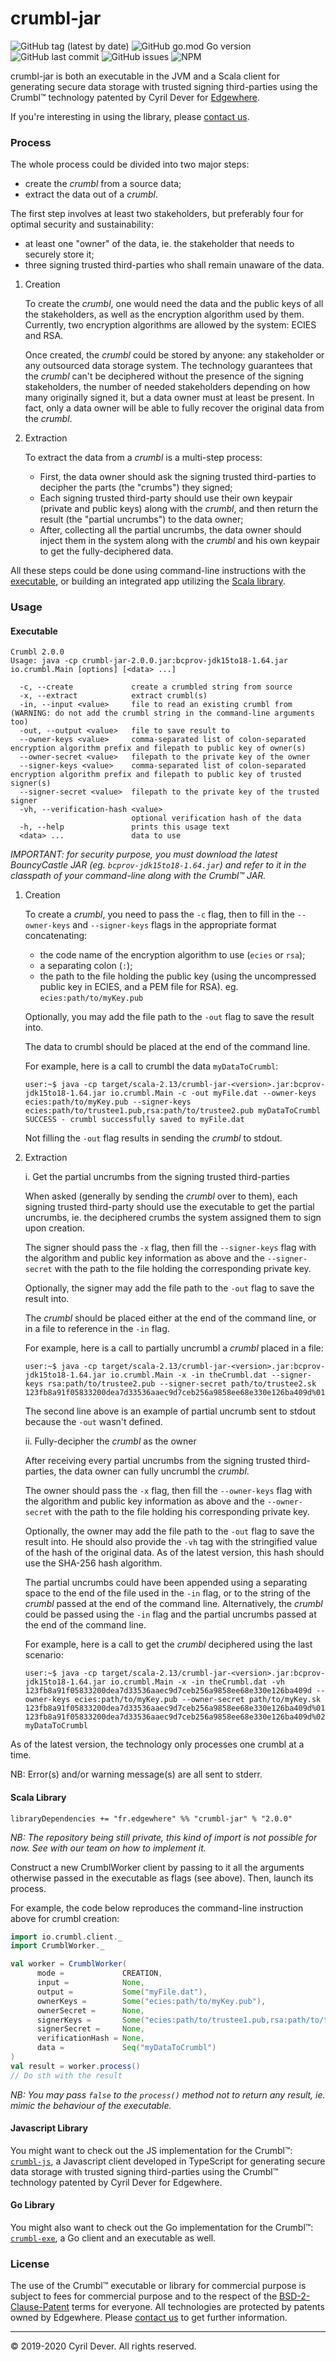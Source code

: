 # crumbl-jar #

![GitHub tag (latest by date)](https://img.shields.io/github/v/tag/cyrildever/crumbl-jar)
![GitHub go.mod Go version](https://img.shields.io/github/go-mod/go-version/cyrildever/crumbl-jar)
![GitHub last commit](https://img.shields.io/github/last-commit/cyrildever/crumbl-jar)
![GitHub issues](https://img.shields.io/github/issues/cyrildever/crumbl-jar)
![NPM](https://img.shields.io/npm/l/crumbl-js)

crumbl-jar is both an executable in the JVM and a Scala client for generating secure data storage with trusted signing third-parties using the Crumbl&trade; technology patented by Cyril Dever for [Edgewhere](https://www.edgewhere.fr).

If you're interesting in using the library, please [contact us](mailto:contact@edgewhere.fr).

### Process ###

The whole process could be divided into two major steps:
* create the _crumbl_ from a source data;
* extract the data out of a _crumbl_.

The first step involves at least two stakeholders, but preferably four for optimal security and sustainability:
* at least one "owner" of the data, ie. the stakeholder that needs to securely store it;
* three signing trusted third-parties who shall remain unaware of the data.

1. Creation

    To create the _crumbl_, one would need the data and the public keys of all the stakeholders, as well as the encryption algorithm used by them.
    Currently, two encryption algorithms are allowed by the system: ECIES and RSA.

    Once created, the _crumbl_ could be stored by anyone: any stakeholder or any outsourced data storage system. 
    The technology guarantees that the _crumbl_ can't be deciphered without the presence of the signing stakeholders, the number of needed stakeholders depending on how many originally signed it, but a data owner must at least be present. In fact, only a data owner will be able to fully recover the original data from the _crumbl_.

2. Extraction

    To extract the data from a _crumbl_ is a multi-step process:
    * First, the data owner should ask the signing trusted third-parties to decipher the parts (the "crumbs") they signed;
    * Each signing trusted third-party should use their own keypair (private and public keys) along with the _crumbl_, and then return the result (the "partial uncrumbs") to the data owner;
    * After, collecting all the partial uncrumbs, the data owner should inject them in the system along with the _crumbl_ and his own keypair to get the fully-deciphered data.


All these steps could be done using command-line instructions with the [executable](#executable), or building an integrated app utilizing the [Scala library](#scala-library).


### Usage ###

#### Executable ####

```console
Crumbl 2.0.0
Usage: java -cp crumbl-jar-2.0.0.jar:bcprov-jdk15to18-1.64.jar io.crumbl.Main [options] [<data> ...]

  -c, --create             create a crumbled string from source
  -x, --extract            extract crumbl(s)
  -in, --input <value>     file to read an existing crumbl from (WARNING: do not add the crumbl string in the command-line arguments too)
  -out, --output <value>   file to save result to
  --owner-keys <value>     comma-separated list of colon-separated encryption algorithm prefix and filepath to public key of owner(s)
  --owner-secret <value>   filepath to the private key of the owner
  --signer-keys <value>    comma-separated list of colon-separated encryption algorithm prefix and filepath to public key of trusted signer(s)
  --signer-secret <value>  filepath to the private key of the trusted signer
  -vh, --verification-hash <value>
                           optional verification hash of the data
  -h, --help               prints this usage text
  <data> ...               data to use
```

_IMPORTANT: for security purpose, you must download the latest BouncyCastle JAR (eg. `bcprov-jdk15to18-1.64.jar`) and refer to it in the classpath of your command-line along with the Crumbl&trade; JAR._

1. Creation

    To create a _crumbl_, you need to pass the `-c` flag, then to fill in the `--owner-keys` and `--signer-keys` flags in the appropriate format concatenating:
    * the code name of the encryption algorithm to use (`ecies` or `rsa`);
    * a separating colon (`:`);
    * the path to the file holding the public key (using the uncompressed public key in ECIES, and a PEM file for RSA).
    eg. `ecies:path/to/myKey.pub`

    Optionally, you may add the file path to the `-out` flag to save the result into.

    The data to crumbl should be placed at the end of the command line.

    For example, here is a call to crumbl the data `myDataToCrumbl`:
    ```console
    user:~$ java -cp target/scala-2.13/crumbl-jar-<version>.jar:bcprov-jdk15to18-1.64.jar io.crumbl.Main -c -out myFile.dat --owner-keys ecies:path/to/myKey.pub --signer-keys ecies:path/to/trustee1.pub,rsa:path/to/trustee2.pub myDataToCrumbl
    SUCCESS - crumbl successfully saved to myFile.dat
    ```

    Not filling the `-out` flag results in sending the _crumbl_ to stdout.

2. Extraction

    i. Get the partial uncrumbs from the signing trusted third-parties

    When asked (generally by sending the _crumbl_ over to them), each signing trusted third-party should use the executable to get the partial uncrumbs, ie. the deciphered crumbs the system assigned them to sign upon creation.

    The signer should pass the `-x` flag, then fill the `--signer-keys` flag with the algorithm and public key information as above and the `--signer-secret` with the path to the file holding the corresponding private key.

    Optionally, the signer may add the file path to the `-out` flag to save the result into.

    The _crumbl_ should be placed either at the end of the command line, or in a file to reference in the `-in` flag.

    For example, here is a call to partially uncrumbl a _crumbl_ placed in a file:
    ```console
    user:~$ java -cp target/scala-2.13/crumbl-jar-<version>.jar:bcprov-jdk15to18-1.64.jar io.crumbl.Main -x -in theCrumbl.dat --signer-keys rsa:path/to/trustee2.pub --signer-secret path/to/trustee2.sk
    123fb8a91f05833200dea7d33536aaec9d7ceb256a9858ee68e330e126ba409d%01AgICAgKWqJ/v0/4=.1
    ```
    The second line above is an example of partial uncrumb sent to stdout because the `-out` wasn't defined.

    ii. Fully-decipher the _crumbl_ as the owner

    After receiving every partial uncrumbs from the signing trusted third-parties, the data owner can fully uncrumbl the _crumbl_.

    The owner should pass the `-x` flag, then fill the `--owner-keys` flag with the algorithm and public key information as above and the `--owner-secret` with the path to the file holding his corresponding private key.

    Optionally, the owner may add the file path to the `-out` flag to save the result into.
    He should also provide the `-vh` tag with the stringified value of the hash of the original data. As of the latest version, this hash should use the SHA-256 hash algorithm.

    The partial uncrumbs could have been appended using a separating space to the end of the file used in the `-in` flag, or to the string of the _crumbl_ passed at the end of the command line. Alternatively, the _crumbl_ could be passed using the `-in` flag and the partial uncrumbs passed at the end of the command line.

    For example, here is a call to get the _crumbl_ deciphered using the last scenario:
    ```console
    user:~$ java -cp target/scala-2.13/crumbl-jar-<version>.jar:bcprov-jdk15to18-1.64.jar io.crumbl.Main -x -in theCrumbl.dat -vh 123fb8a91f05833200dea7d33536aaec9d7ceb256a9858ee68e330e126ba409d --owner-keys ecies:path/to/myKey.pub --owner-secret path/to/myKey.sk 123fb8a91f05833200dea7d33536aaec9d7ceb256a9858ee68e330e126ba409d%01AgICAgKWqJ/v0/4=.1 123fb8a91f05833200dea7d33536aaec9d7ceb256a9858ee68e330e126ba409d%02AgICAgKEEqTinyo=.1
    myDataToCrumbl
    ```

As of the latest version, the technology only processes one crumbl at a time.

NB: Error(s) and/or warning message(s) are all sent to stderr.

#### Scala Library ####

```
libraryDependencies += "fr.edgewhere" %% "crumbl-jar" % "2.0.0"
```
_NB: The repository being still private, this kind of import is not possible for now. See with our team on how to implement it._

Construct a new CrumblWorker client by passing to it all the arguments otherwise passed in the executable as flags (see above).
Then, launch its process.

For example, the code below reproduces the command-line instruction above for crumbl creation:
```scala
import io.crumbl.client._
import CrumblWorker._

val worker = CrumblWorker(
      mode =             CREATION,
      input =            None,
      output =           Some("myFile.dat"),
      ownerKeys =        Some("ecies:path/to/myKey.pub"),
      ownerSecret =      None,
      signerKeys =       Some("ecies:path/to/trustee1.pub,rsa:path/to/trustee2.pub"),
      signerSecret =     None,
      verificationHash = None,
      data =             Seq("myDataToCrumbl")
)
val result = worker.process()
// Do sth with the result
```
_NB: You may pass `false` to the `process()` method not to return any result, ie. mimic the behaviour of the executable._


#### Javascript Library ####

You might want to check out the JS implementation for the Crumbl&trade;: [`crumbl-js`](https://github.com/cyrildever/crumbl-js), a Javascript client developed in TypeScript for generating secure data storage with trusted signing third-parties using the Crumbl&trade; technology patented by Cyril Dever for Edgewhere.


#### Go Library ####

You might also want to check out the Go implementation for the Crumbl&trade;: [`crumbl-exe`](https://github.com/cyrildever/crumbl-exe), a Go client and an executable as well.


### License ###

The use of the Crumbl&trade; executable or library for commercial purpose is subject to fees for commercial purpose and to the respect of the [BSD-2-Clause-Patent](LICENSE) terms for everyone.
All technologies are protected by patents owned by Edgewhere.
Please [contact us](mailto:contact@edgehere.fr) to get further information.


<hr />
&copy; 2019-2020 Cyril Dever. All rights reserved.